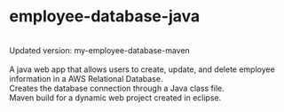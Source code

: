 # employee-database-java
\
Updated version: my-employee-database-maven
\
\
A java web app that allows users to create, update, and delete employee information in a AWS Relational Database.\
Creates the database connection through a Java class file.\
Maven build for a dynamic web project created in eclipse.
